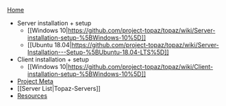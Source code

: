 [Home](https://github.com/project-topaz/topaz/wiki)
* Server installation + setup
  * [[Windows 10|https://github.com/project-topaz/topaz/wiki/Server-installation-setup-%5BWindows-10%5D]]
  * [[Ubuntu 18.04|https://github.com/project-topaz/topaz/wiki/Server-Installation---Setup-%5BUbuntu-18.04-LTS%5D]]
* Client installation + setup
  * [[Windows 10|https://github.com/project-topaz/topaz/wiki/Client-installation-setup-%5BWindows-10%5D]]
* [Project Meta](https://github.com/project-topaz/topaz/wiki/Project-Meta)
* [[Server List|Topaz-Servers]]
* [Resources](https://github.com/project-topaz/topaz/wiki/Resources)
